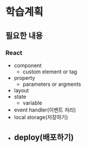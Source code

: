 # 학습계획
## 필요한 내용
### React
* component
  - custom element or tag
* property
  - parameters or argments
* layout
* state
  - variable
* event handler(이벤트 처리)
* local storage(저장하기)
* deploy(배포하기)
  - 
